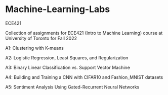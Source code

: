 # Machine-Learning-Labs
ECE421

Collection of assignments for ECE421 (Intro to Machine Learning) course at University of Toronto for Fall 2022

A1: Clustering with K-means

A2: Logistic Regression, Least Squares, and Regularization

A3: Binary Linear Classification vs. Support Vector Machine

A4: Building and Training a CNN with CIFAR10 and Fashion_MNIST datasets

A5: Sentiment Analysis Using Gated-Recurrent Neural Networks
